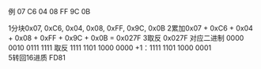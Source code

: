 例 07 C6 04 08 FF 9C 0B

1分块0x07, 0xC6, 0x04, 0x08, 0xFF, 0x9C, 0x0B
2累加0x07 + 0xC6 + 0x04 + 0x08 + 0xFF + 0x9C + 0x0B = 0x027F
3取反 0x027F 对应二进制 0000 0010 0111 1111 取反 1111 1101 1000 0000
+1：1111 1101 1000 0001  
5转回16进质 FD81
